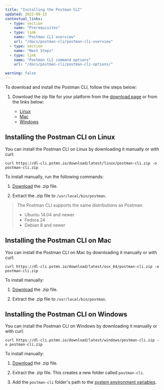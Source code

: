 ```yaml
---
title: "Installing the Postman CLI"
updated: 2022-09-15
contextual_links:
  - type: section
    name: "Prerequisites"
  - type: link
    name: "Postman CLI overview"
    url: "/docs/postman-cli/postman-cli-overview"
  - type: section
    name: "Next Steps"
  - type: link
    name: "Postman CLI command options"
    url: "/docs/postman-cli/postman-cli-options/"

warning: false
---
```


To download and install the Postman CLI, follow the steps below:

1. Download the zip file for your platform from the [download page](https://www.postman.com/downloads/) or from the links below:

    * [Linux](https://dl-cli.pstmn.io/download/latest/linux/postman-cli.zip)
    * [Mac](https://dl-cli.pstmn.io/download/latest/osx_64/postman-cli.zip)
    * [Windows](https://dl-cli.pstmn.io/download/latest/windows/postman-cli.zip)

## Installing the Postman CLI on Linux

You can install the Postman CLI on Linux by downloading it manually or with curl:

    curl https://dl-cli.pstmn.io/download/latest/linux/postman-cli.zip -o postman-cli.zip

To install manually, run the following commands:

1. [Download](https://www.postman.com/downloads/) the .zip file.

1. Extract the .zip file to `/usr/local/bin/postman`.

> The Postman CLI supports the same distributions as Postman:
>
> * Ubuntu 14.04 and newer
> * Fedora 24
> * Debian 8 and newer
>
## Installing the Postman CLI on Mac

You can install the Postman CLI on Mac by downloading it manually or with curl:

    curl https://dl-cli.pstmn.io/download/latest/osx_64/postman-cli.zip -o postman-cli.zip

To install manually:

1. [Download](https://www.postman.com/downloads/) the .zip file.

1. Extract the .zip file to `/usr/local/bin/postman`.

## Installing the Postman CLI on Windows

You can install the Postman CLI on Windows by downloading it manually or with curl:

    curl https://dl-cli.pstmn.io/download/latest/windows/postman-cli.zip -o postman-cli.zip

To install manually:

1. [Download](https://www.postman.com/downloads/) the .zip file.

1. Extract the .zip file. This creates a new folder called `postman-cli`.

1. Add the `postman-cli` folder's path to the [system environment variables](https://support.microsoft.com/en-us/topic/how-to-manage-environment-variables-in-windows-xp-5bf6725b-655e-151c-0b55-9a8c9c7f747d).
